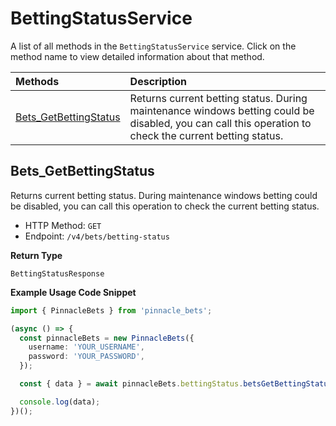 # BettingStatusService

A list of all methods in the `BettingStatusService` service. Click on the method name to view detailed information about that method.

| Methods                                         | Description                                                                                                                                            |
| :---------------------------------------------- | :----------------------------------------------------------------------------------------------------------------------------------------------------- |
| [Bets_GetBettingStatus](#bets_getbettingstatus) | Returns current betting status. During maintenance windows betting could be disabled, you can call this operation to check the current betting status. |

## Bets_GetBettingStatus

Returns current betting status. During maintenance windows betting could be disabled, you can call this operation to check the current betting status.

- HTTP Method: `GET`
- Endpoint: `/v4/bets/betting-status`

**Return Type**

`BettingStatusResponse`

**Example Usage Code Snippet**

```typescript
import { PinnacleBets } from 'pinnacle_bets';

(async () => {
  const pinnacleBets = new PinnacleBets({
    username: 'YOUR_USERNAME',
    password: 'YOUR_PASSWORD',
  });

  const { data } = await pinnacleBets.bettingStatus.betsGetBettingStatus();

  console.log(data);
})();
```
